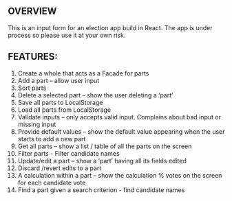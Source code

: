 ## OVERVIEW

This is an input form for an election app build in React. The app is under process so please use it at your own risk. 

## FEATURES:
1.	Create a whole that acts as a Facade for parts 
2.	Add a part – allow user input 
3.	Sort parts 
4.	Delete a selected part – show the user deleting a ‘part’
5.	Save all parts to LocalStorage 
6.	Load all parts from LocalStorage 
7.	Validate inputs – only accepts valid input. Complains about bad input or missing input
8.	Provide default values – show the default value appearing when the user starts to add a new part
9.	Get all parts – show a list / table of all the parts on the screen 
10.	Filter parts - Filter candidate names
11.	Update/edit a part – show a ‘part’ having all its fields edited
12.	Discard /revert edits to a part 
13.	A calculation within a part – show the calculation % votes on the screen for each candidate vote
14. Find a part given a search criterion - find candidate names  

